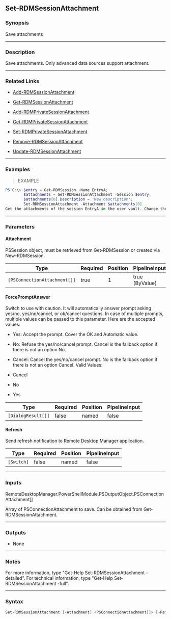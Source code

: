 Set-RDMSessionAttachment
------------------------

### Synopsis
Save attachments

---

### Description

Save attachments. Only advanced data sources support attachment.

---

### Related Links
* [Add-RDMSessionAttachment](Add-RDMSessionAttachment)

* [Get-RDMSessionAttachment](Get-RDMSessionAttachment)

* [Add-RDMPrivateSessionAttachment](Add-RDMPrivateSessionAttachment)

* [Get-RDMPrivateSessionAttachment](Get-RDMPrivateSessionAttachment)

* [Set-RDMPrivateSessionAttachment](Set-RDMPrivateSessionAttachment)

* [Remove-RDMSessionAttachment](Remove-RDMSessionAttachment)

* [Update-RDMSessionAttachment](Update-RDMSessionAttachment)

---

### Examples
> EXAMPLE

```PowerShell
PS C:\> $entry = Get-RDMSession -Name EntryA;
        $attachments = Get-RDMSessionAttachment -Session $entry;
        $attachments[0].Description = 'New description';
        Set-RDMSessionAttachment -Attachment $attachments[0]
Get the attachments of the session EntryA in the user vault. Change the description of the desired attachment and save the modification.
```

---

### Parameters
#### **Attachment**
PSSession object, must be retrieved from Get-RDMSession or created via New-RDMSession.

|Type                        |Required|Position|PipelineInput |
|----------------------------|--------|--------|--------------|
|`[PSConnectionAttachment[]]`|true    |1       |true (ByValue)|

#### **ForcePromptAnswer**
Switch to use with caution. It will automatically answer prompt asking yes/no, yes/no/cancel, or ok/cancel questions. In case of multiple prompts, multiple values can be passed to this parameter. Here are the accepted values:
* Yes: Accept the prompt. Cover the OK and Automatic value.
* No: Refuse the yes/no/cancel prompt. Cancel is the fallback option if there is not an option No.
* Cancel: Cancel the yes/no/cancel prompt. No is the fallback option if there is not an option Cancel.
Valid Values:

* Cancel
* No
* Yes

|Type              |Required|Position|PipelineInput|
|------------------|--------|--------|-------------|
|`[DialogResult[]]`|false   |named   |false        |

#### **Refresh**
Send refresh notification to Remote Desktop Manager application.

|Type      |Required|Position|PipelineInput|
|----------|--------|--------|-------------|
|`[Switch]`|false   |named   |false        |

---

### Inputs
RemoteDesktopManager.PowerShellModule.PSOutputObject.PSConnectionAttachment[]

Array of PSConnectionAttachment to save. Can be obtained from Get-RDMSessionAttachment.

---

### Outputs
* None

---

### Notes
For more information, type "Get-Help Set-RDMSessionAttachment -detailed". For technical information, type "Get-Help Set-RDMSessionAttachment -full".

---

### Syntax
```PowerShell
Set-RDMSessionAttachment [-Attachment] <PSConnectionAttachment[]> [-Refresh] [-ForcePromptAnswer <Cancel | No | Yes>] [<CommonParameters>]
```
